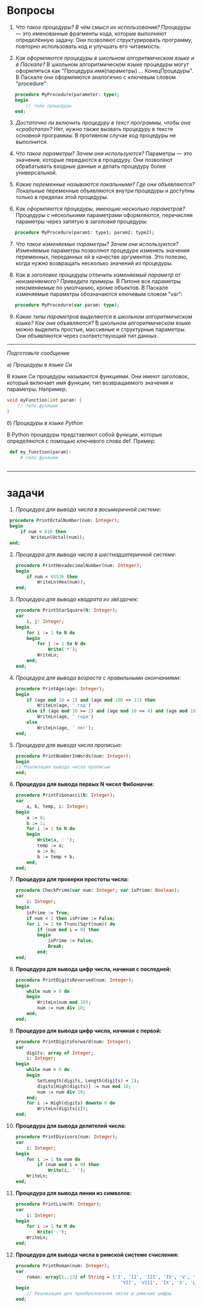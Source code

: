 # Вопросы
1. *Что такое процедуры? В чём смысл их использования?*
   Процедуры — это именованные фрагменты кода, которые выполняют определённую задачу. Они позволяют структурировать программу, повторно использовать код и улучшать его читаемость.

2. *Как оформляются процедуры в школьном алгоритмическом языке и в Паскале?*
   В школьном алгоритмическом языке процедуры могут оформляться как "Процедура имя(параметры) ... КонецПроцедуры". В Паскале они оформляются аналогично с ключевым словом "procedure":

```pascal
   procedure MyProcedure(parameter: type);
   begin
       // тело процедуры
   end;
```

3. *Достаточно ли включить процедуру в текст программы, чтобы она «сработала»?*
   Нет, нужно также вызвать процедуру в тексте основной программы. В противном случае код процедуры не выполнится.

4. *Что такое параметры? Зачем они используются?*
   Параметры — это значения, которые передаются в процедуру. Они позволяют обрабатывать входные данные и делать процедуру более универсальной.

5. *Какие переменные называются локальными? Где они объявляются?*
   Локальные переменные объявляются внутри процедуры и доступны только в пределах этой процедуры.

6. *Как оформляются процедуры, имеющие несколько параметров?*
   Процедуры с несколькими параметрами оформляются, перечисляя параметры через запятую в заголовке процедуры:

```pascal
   procedure MyProcedure(param1: type1; param2: type2);
```

7. *Что такое изменяемые параметры? Зачем они используются?*
   Изменяемые параметры позволяют процедуре изменять значения переменных, переданных ей в качестве аргументов. Это полезно, когда нужно возвращать несколько значений из процедуры.

8. *Как в заголовке процедуры отличить изменяемый параметр от неизменяемого? Приведите примеры.*
   В Питоне все параметры неизменяемые по умолчанию, кроме объектов. В Паскале изменяемые параметры обозначаются ключевым словом "var":

```pascal
   procedure MyProcedure(var param: type);
```

9. *Какие типы параметров выделяются в школьном алгоритмическом языке? Как они объявляются?*
   В школьном алгоритмическом языке можно выделить простые, массивные и структурные параметры. Они объявляются через соответствующий тип данных.

---

*Подготовьте сообщение*

а) *Процедуры в языке Си*
   
   В языке Си процедуры называются функциями. Они имеют заголовок, который включает имя функции, тип возвращаемого значения и параметры. Например:

   ```c
   void myFunction(int param) {
       // тело функции
   }
   ```

б) *Процедуры в языке Python*
   
   В Python процедуры представляют собой функции, которые определяются с помощью ключевого слова def. Пример:

  ```python
   def my_function(param):
       # тело функции
   
```
---

# задачи

1. *Процедура для вывода числа в восьмеричной системе:*
  ```pascal
   procedure PrintOctalNumber(num: Integer);
   begin
       if num < 810 then
           WriteLn(Octal(num));
   end;
  ``` 

2. *Процедура для вывода числа в шестнадцатеричной системе:*
   ```pascal
   procedure PrintHexadecimalNumber(num: Integer);
   begin
       if num < 65536 then
           WriteLn(Hex(num));
   end;
   ``` 

3. *Процедура для вывода квадрата из звёздочек:*
   ```pascal
   procedure PrintStarSquare(N: Integer);
   var
       i, j: Integer;
   begin
       for i := 1 to N do
       begin
           for j := 1 to N do
               Write('*');
           WriteLn;
       end;
   end;
   ```

4. *Процедура для вывода возраста с правильными окончаниями:*
   ```pascal
   procedure PrintAge(age: Integer);
   begin
       if (age mod 10 = 1) and (age mod 100 <> 11) then
           WriteLn(age, ' год')
       else if (age mod 10 >= 2) and (age mod 10 <= 4) and (age mod 100 <> 12) and (age mod 100 <> 13) and (age mod 100 <> 14) then
           WriteLn(age, ' года')
       else
           WriteLn(age, ' лет');
   end;
   

5. *Процедура для вывода числа прописью:*
   ```pascal
   procedure PrintNumberInWords(num: Integer);
   begin
   // Реализация вывода числа прописью
   end;
   

6. **Процедура для вывода первых N чисел Фибоначчи:**
   ```pascal
   procedure PrintFibonacci(N: Integer);
   var
       a, b, temp, i: Integer;
   begin
       a := 0;
       b := 1;
       for i := 1 to N do
       begin
           Write(a, ' ');
           temp := a;
           a := b;
           b := temp + b;
       end;
   end;
   

7. **Процедура для проверки простоты числа:**
   ```pascal
   procedure CheckPrime(var num: Integer; var isPrime: Boolean);
   var
       i: Integer;
   begin
       isPrime := True;
       if num < 2 then isPrime := False;
       for i := 2 to Trunc(Sqrt(num)) do
           if (num mod i = 0) then
           begin
               isPrime := False;
               Break;
           end;
   end;
   

8. **Процедура для вывода цифр числа, начиная с последней:**
   ```pascal
   procedure PrintDigitsReversed(num: Integer);
   begin
       while num > 0 do
       begin
           WriteLn(num mod 10);
           num := num div 10;
       end;
   end;
   

9. **Процедура для вывода цифр числа, начиная с первой:**
   ```pascal
   procedure PrintDigitsForward(num: Integer);
   var
       digits: array of Integer;
       i: Integer;
   begin
       while num > 0 do
       begin
           SetLength(digits, Length(digits) + 1);
           digits[High(digits)] := num mod 10;
           num := num div 10;
       end;
       for i := High(digits) downto 0 do
           WriteLn(digits[i]);
   end;
   

10. **Процедура для вывода делителей числа:**
    ```pascal
    procedure PrintDivisors(num: Integer);
    var
        i: Integer;
    begin
        for i := 1 to num do
            if (num mod i = 0) then
                Write(i, ' ');
        WriteLn;
    end;
    

11. **Процедура для вывода линии из символов:**
    ```pascal
    procedure PrintLine(M: Integer);
    var
        i: Integer;
    begin
        for i := 1 to M do
            Write('-');
        WriteLn;
    end;
    

12. **Процедура для вывода числа в римской системе счисления:**
    ```pascal
    procedure PrintRoman(num: Integer);
    var
        roman: array[1..13] of String = ('I', 'II', 'III', 'IV', 'V', 'VI', 
                                           'VII', 'VIII', 'IX', 'X', 'L', 'C', 'D', 'M');
    begin
        // Реализация для преобразования числа в римские цифры
    end;
